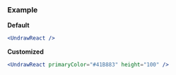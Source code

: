 ### Example

**Default**
```jsx
<UndrawReact />
```

**Customized**
```jsx
<UndrawReact primaryColor="#41B883" height="100" />
```
